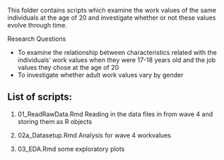 This folder contains scripts which examine the work values of the same individuals at the age of 20 and investigate whether or not these values evolve through time. 

Research Questions
- To examine the relationship between characteristics related with the individuals’ work values when they were 17-18 years old and the job values they chose at the age of 20
- To investigate whether adult work values vary by gender

## List of scripts:

1. 01_ReadRawData.Rmd 
Reading in the data files in from wave 4 and storing them as R objects

2. 02a_Datasetup.Rmd 
Analysis for wave 4 workvalues 

3. 03_EDA.Rmd
some exploratory plots
